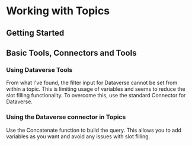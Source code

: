 # Working with Topics

## Getting Started


## Basic Tools, Connectors and Tools

### Using Dataverse Tools
From what I've found, the filter input for Dataverse cannot be set from within a topic. This is limiting usage of variables and seems to reduce the slot filling functionality. To overcome this, use the standard Connector for Dataverse.

### Using the Dataverse connector in Topics
Use the Concatenate function to build the query. This allows you to add variables as you want and avoid any issues with slot filling.